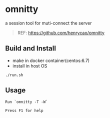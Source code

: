 omnitty
=======

a session tool for muti-connect the server  
> REF: https://github.com/henrycao/omnitty

## Build and Install

- make in docker container(centos:6.7)
- install in host OS

```
./run.sh
```

## Usage

```
Run `omnitty -T -W`

Press F1 for help
```
